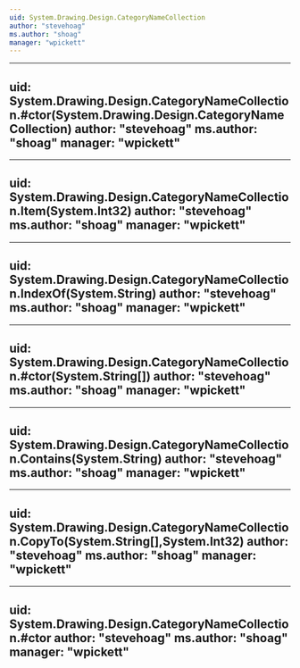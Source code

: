 ```yaml
---
uid: System.Drawing.Design.CategoryNameCollection
author: "stevehoag"
ms.author: "shoag"
manager: "wpickett"
---
```


---
uid: System.Drawing.Design.CategoryNameCollection.#ctor(System.Drawing.Design.CategoryNameCollection)
author: "stevehoag"
ms.author: "shoag"
manager: "wpickett"
---

---
uid: System.Drawing.Design.CategoryNameCollection.Item(System.Int32)
author: "stevehoag"
ms.author: "shoag"
manager: "wpickett"
---

---
uid: System.Drawing.Design.CategoryNameCollection.IndexOf(System.String)
author: "stevehoag"
ms.author: "shoag"
manager: "wpickett"
---

---
uid: System.Drawing.Design.CategoryNameCollection.#ctor(System.String[])
author: "stevehoag"
ms.author: "shoag"
manager: "wpickett"
---

---
uid: System.Drawing.Design.CategoryNameCollection.Contains(System.String)
author: "stevehoag"
ms.author: "shoag"
manager: "wpickett"
---

---
uid: System.Drawing.Design.CategoryNameCollection.CopyTo(System.String[],System.Int32)
author: "stevehoag"
ms.author: "shoag"
manager: "wpickett"
---

---
uid: System.Drawing.Design.CategoryNameCollection.#ctor
author: "stevehoag"
ms.author: "shoag"
manager: "wpickett"
---
